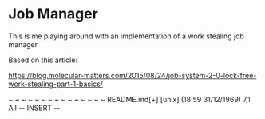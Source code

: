 # Job Manager

This is me playing around with an implementation of a work stealing
job manager

Based on this article:

https://blog.molecular-matters.com/2015/08/24/job-system-2-0-lock-free-work-stealing-part-1-basics/

~
~
~
~
~
~
~
~
~
~
~
~
~
~
~
README.md[+] [unix] (18:59 31/12/1969)                                   7,1 All
-- INSERT --


